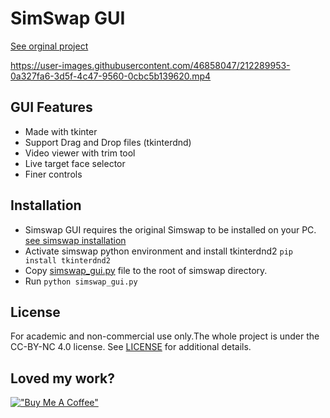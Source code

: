 # SimSwap GUI

[See orginal project](https://github.com/neuralchen/SimSwap)

https://user-images.githubusercontent.com/46858047/212289953-0a327fa6-3d5f-4c47-9560-0cbc5b139620.mp4

## GUI Features

- Made with tkinter
- Support Drag and Drop files (tkinterdnd)
- Video viewer with trim tool
- Live target face selector
- Finer controls

## Installation

- Simswap GUI requires the original Simswap to be installed on your PC.
 [see simswap installation](https://github.com/neuralchen/SimSwap/blob/main/docs/guidance/preparation.md)
- Activate simswap python environment and install tkinterdnd2
```pip install tkinterdnd2```
- Copy [simswap_gui.py](https://raw.githubusercontent.com/harisreedhar/SimSwap-GUI/main/simswap_gui.py) file to the root of simswap directory.
- Run ``python simswap_gui.py``

## License
For academic and non-commercial use only.The whole project is under the CC-BY-NC 4.0 license. See [LICENSE](https://github.com/neuralchen/SimSwap/blob/main/LICENSE) for additional details.

## Loved my work?
[!["Buy Me A Coffee"](https://www.buymeacoffee.com/assets/img/custom_images/orange_img.png)](https://www.buymeacoffee.com/harisreedhar)
